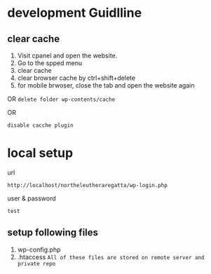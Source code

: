 # development Guidlline
## clear cache 
1. Visit cpanel and open the website.
2. Go to the spped menu
3. clear cache
4. clear browser cache by ctrl+shift+delete
5. for mobile brwoser, close the tab and open the website again

OR 
```delete folder wp-contents/cache```

OR 
```
disable cacche plugin 
```



# local setup

url
```
http://localhost/northeleutheraregatta/wp-login.php
```

user & password
```
test
```

## setup following files
1. wp-config.php
2. .htaccess
```All of these files are stored on remote server and private repo```

